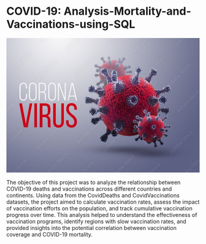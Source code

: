 # COVID-19: Analysis-Mortality-and-Vaccinations-using-SQL

![](covid19.jpg)

The objective of this project was to analyze the relationship between COVID-19 deaths and vaccinations across different countries and continents. 
Using data from the CovidDeaths and CovidVaccinations datasets, the project aimed to calculate vaccination rates, assess the impact of vaccination 
efforts on the population, and track cumulative vaccination progress over time. This analysis helped to understand the effectiveness of vaccination programs,
identify regions with slow vaccination rates, and provided insights into the potential correlation between vaccination coverage and COVID-19 mortality.
